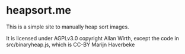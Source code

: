 # heapsort.me

This is a simple site to manually heap sort images.

It is licensed under AGPLv3.0 copyright Allan Wirth, except the code in
src/binaryheap.js, which is CC-BY Marijn Haverbeke
